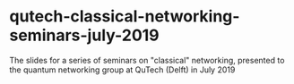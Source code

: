 # qutech-classical-networking-seminars-july-2019
The slides for a series of seminars on "classical" networking, presented to the quantum networking group at QuTech (Delft) in July 2019
